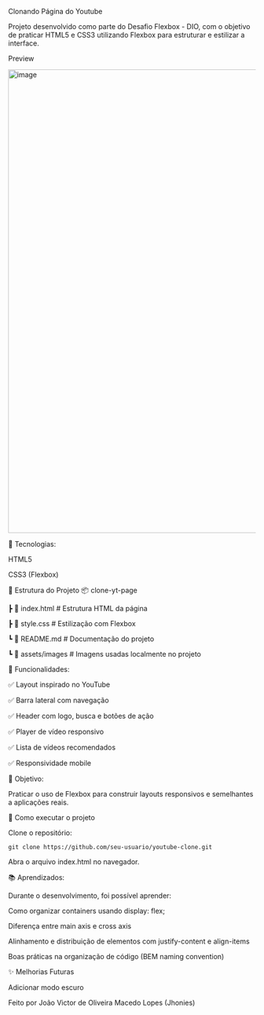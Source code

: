 Clonando Página do Youtube

Projeto desenvolvido como parte do Desafio Flexbox - DIO, com o objetivo de praticar HTML5 e CSS3 utilizando Flexbox para estruturar e estilizar a interface.

Preview 

<img width="1919" height="944" alt="image" src="https://github.com/user-attachments/assets/41790786-bd3b-4b26-923e-4b6c3645ea18" />

🚀 Tecnologias:

HTML5

CSS3 (Flexbox)

📂 Estrutura do Projeto
📦 clone-yt-page

 ┣ 📜 index.html        # Estrutura HTML da página

 ┣ 📜 style.css         # Estilização com Flexbox

 ┗ 📜 README.md         # Documentação do projeto

 ┗ 📜 assets/images     # Imagens usadas localmente no projeto

📌 Funcionalidades:

✅ Layout inspirado no YouTube

✅ Barra lateral com navegação

✅ Header com logo, busca e botões de ação

✅ Player de vídeo responsivo

✅ Lista de vídeos recomendados

✅ Responsividade mobile

🎯 Objetivo:

Praticar o uso de Flexbox para construir layouts responsivos e semelhantes a aplicações reais.

🔧 Como executar o projeto

Clone o repositório:

```git clone https://github.com/seu-usuario/youtube-clone.git```


Abra o arquivo index.html no navegador.

📚 Aprendizados:

Durante o desenvolvimento, foi possível aprender:

Como organizar containers usando display: flex;

Diferença entre main axis e cross axis

Alinhamento e distribuição de elementos com justify-content e align-items

Boas práticas na organização de código (BEM naming convention)

✨ Melhorias Futuras

Adicionar modo escuro

Feito por João Victor de Oliveira Macedo Lopes (Jhonies)
